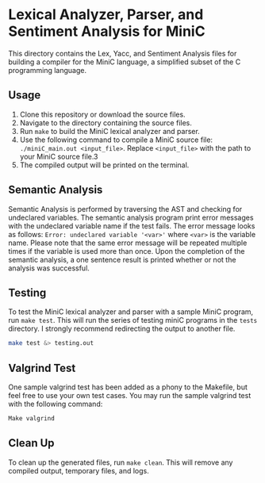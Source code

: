 # Lexical Analyzer, Parser, and Sentiment Analysis for MiniC

This directory contains the Lex, Yacc, and Sentiment Analysis files for building a compiler for the MiniC language, a simplified subset of the C programming language. 

## Usage

1. Clone this repository or download the source files.
2. Navigate to the directory containing the source files.
3. Run `make` to build the MiniC lexical analyzer and parser.
4. Use the following command to compile a MiniC source file: `./miniC_main.out <input_file>`. Replace `<input_file>` with the path to your MiniC source file.3
5. The compiled output will be printed on the terminal.

## Semantic Analysis

Semantic Analysis is performed by traversing the AST and checking for undeclared variables. The semantic analysis program print error messages with the undeclared variable name if the test fails. The error message looks as follows: `Error: undeclared variable '<var>'` where `<var>` is the variable name. Please note that the same error message will be repeated multiple times if the variable is used more than once. Upon the completion of the semantic analysis, a one sentence result is printed whether or not the analysis was successful. 


## Testing

To test the MiniC lexical analyzer and parser with a sample MiniC program, run `make test`. This will run the series of testing miniC programs in the `tests` directory. I strongly recommend redirecting the output to another file.
```bash
make test &> testing.out
```

## Valgrind Test

One sample valgrind test has been added as a phony to the Makefile, but feel free to use your own test cases. You may run the sample valgrind test with the following command:
```bash
Make valgrind
```

## Clean Up

To clean up the generated files, run `make clean`. This will remove any compiled output, temporary files, and logs.